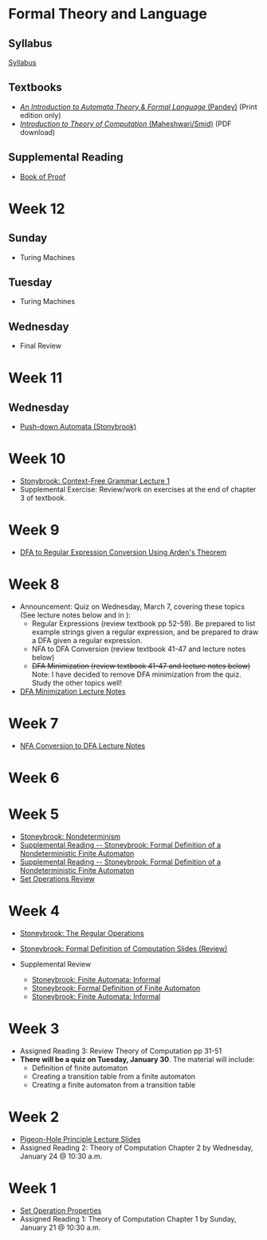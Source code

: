 # Formal Theory and Language

## Syllabus
[Syllabus](syllabus.md)

## Textbooks

* [*An Introduction to Automata Theory & Formal Language* (Pandey)](https://www.amazon.com/Introduction-Automata-Theory-Formal/dp/8188458473/) (Print edition only)
* [*Introduction to Theory of Computation* (Maheshwari/Smid)](http://cglab.ca/~michiel/TheoryOfComputation/TheoryOfComputation.pdf) (PDF download)

## Supplemental Reading

* [Book of Proof](https://www.people.vcu.edu/~rhammack/BookOfProof/BookOfProof.pdf)

# Week 12
## Sunday
* Turing Machines

## Tuesday
* Turing Machines

## Wednesday
* Final Review

# Week 11
## Wednesday
* [Push-down Automata (Stonybrook)](lectures/pda1.pdf)

# Week 10
* [Stonybrook: Context-Free Grammar Lecture 1](lectures/cfg1.pdf)
* Supplemental Exercise:  Review/work on exercises at the end of chapter 3 of textbook.

# Week 9
* [DFA to Regular Expression Conversion Using Arden's Theorem](ardenstheorem)
# Week 8
* Announcement:  Quiz on Wednesday, March 7, covering these topics (See lecture notes below and in ):
  - Regular Expressions (review textbook pp 52-59).  Be prepared to list example strings given a regular expression, and be prepared to draw a DFA given a regular expression.
  - NFA to DFA Conversion (review textbook 41-47 and lecture notes below)
  - ~~DFA Minimization (review textbook 41-47 and lecture notes below)~~ Note: I have decided to remove DFA minimization from the quiz.  Study the other topics well!
* [DFA Minimization Lecture Notes](dfaminimization)

# Week 7

* [NFA Conversion to DFA Lecture Notes](NFAtoDFAConversion)

# Week 6

# Week 5

* [Stoneybrook: Nondeterminism](https://www3.cs.stonybrook.edu/~cse350/slides/automata5.pdf)
* [Supplemental Reading -- Stoneybrook: Formal Definition of a Nondeterministic Finite Automaton](https://www3.cs.stonybrook.edu/~cse350/slides/automata6.pdf)
* [Supplemental Reading -- Stoneybrook: Formal Definition of a Nondeterministic Finite Automaton](https://www3.cs.stonybrook.edu/~cse350/slides/automata7.pdf)
* [Set Operations Review](https://www.slideshare.net/bilalamjad1/set-operations?from_action=save)


# Week 4
* [Stoneybrook: The Regular Operations](https://www3.cs.stonybrook.edu/~cse350/slides/automata4.pdf)
* [Stoneybrook: Formal Definition of Computation Slides (Review)](https://www3.cs.stonybrook.edu/~cse350/slides/automata3.pdf)

* Supplemental Review
  - [Stoneybrook: Finite Automata: Informal](https://www3.cs.stonybrook.edu/~cse350/slides/automata1.pdf)
  - [Stoneybrook: Formal Definition of Finite Automaton](https://www3.cs.stonybrook.edu/~cse350/slides/automata2.pdf)
  - [Stoneybrook: Finite Automata: Informal](https://www3.cs.stonybrook.edu/~cse350/slides/automata1.pdf)

# Week 3

* Assigned Reading 3: Review Theory of Computation pp 31-51
* **There will be a quiz on Tuesday, January 30**.  The material will include:
  - Definition of finite automaton
  - Creating a transition table from a finite automaton
  - Creating a finite automaton from a transition table


# Week 2
* [Pigeon-Hole Principle Lecture Slides](http://www-bcf.usc.edu/~pengshi/math149/talk_pigeonhole.pdf)
* Assigned Reading 2: Theory of Computation Chapter 2 by Wednesday, January 24 @ 10:30 a.m.

# Week 1
* [Set Operation Properties](http://www.cs.odu.edu/~toida/nerzic/level-a/set/set_op_prop.html)
* Assigned Reading 1: Theory of Computation Chapter 1 by Sunday, January 21 @ 10:30 a.m.
